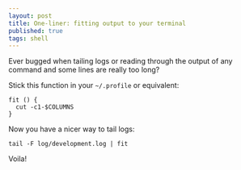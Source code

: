 ```yaml
---
layout: post
title: One-liner: fitting output to your terminal
published: true
tags: shell
---
```


Ever bugged when tailing logs or reading through the output of any command
and some lines are really too long?

Stick this function in your `~/.profile` or equivalent:

    fit () { 
      cut -c1-$COLUMNS
    }

Now you have a nicer way to tail logs:

    tail -F log/development.log | fit

Voila!
